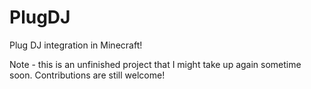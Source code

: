 PlugDJ
======

Plug DJ integration in Minecraft!

Note - this is an unfinished project that I might take up again sometime soon. Contributions are still welcome!
